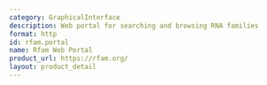 ```yaml
---
category: GraphicalInterface
description: Web portal for searching and browsing RNA families
format: http
id: rfam.portal
name: Rfam Web Portal
product_url: https://rfam.org/
layout: product_detail
---
```

